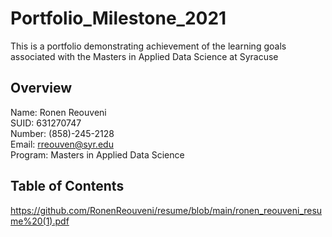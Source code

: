 # Portfolio_Milestone_2021
This is a portfolio demonstrating achievement of the learning goals associated with the Masters in Applied Data Science at Syracuse 

## Overview 

Name: Ronen Reouveni <br/>
SUID: 631270747 <br/>
Number: (858)-245-2128 <br/>
Email: rreouven@syr.edu <br/>
Program: Masters in Applied Data Science <br/>


## Table of Contents 


https://github.com/RonenReouveni/resume/blob/main/ronen_reouveni_resume%20(1).pdf






